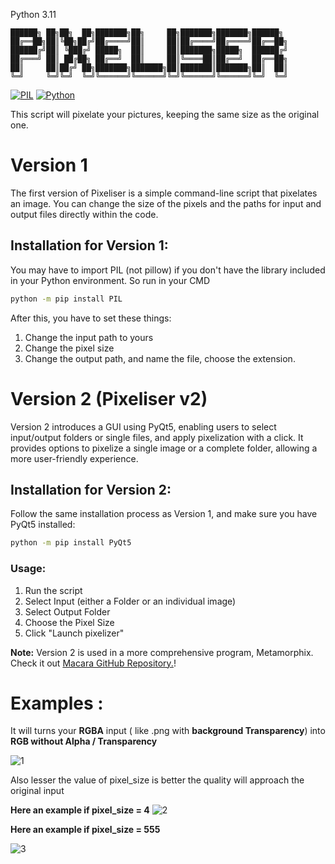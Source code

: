 
Python 3.11
```
██████╗ ██╗██╗  ██╗███████╗██╗     ██╗███████╗███████╗██████╗ 
██╔══██╗██║╚██╗██╔╝██╔════╝██║     ██║██╔════╝██╔════╝██╔══██╗
██████╔╝██║ ╚███╔╝ █████╗  ██║     ██║███████╗█████╗  ██████╔╝
██╔═══╝ ██║ ██╔██╗ ██╔══╝  ██║     ██║╚════██║██╔══╝  ██╔══██╗
██║     ██║██╔╝ ██╗███████╗███████╗██║███████║███████╗██║  ██║
╚═╝     ╚═╝╚═╝  ╚═╝╚══════╝╚══════╝╚═╝╚══════╝╚══════╝╚═╝  ╚═╝
```

[![PIL](https://img.shields.io/badge/PIL-8.3.1-green.svg)](https://pypi.org/project/PIL/)
[![Python](https://img.shields.io/badge/Python-3.11-blue.svg)](https://www.python.org/downloads/release/python-311/)

This script will pixelate your pictures, keeping the same size as the original one.

# Version 1

The first version of Pixeliser is a simple command-line script that pixelates an image. You can change the size of the pixels and the paths for input and output files directly within the code.

## Installation for Version 1:

You may have to import PIL (not pillow) if you don't have the library included in your Python environment.
So run in your CMD 

```bash
python -m pip install PIL
```

After this, you have to set these things:

  1. Change the input path to yours
  2. Change the pixel size
  3. Change the output path, and name the file, choose the extension.


# Version 2 (Pixeliser v2)

Version 2 introduces a GUI using PyQt5, enabling users to select input/output folders or single files, and apply pixelization with a click. It provides options to pixelize a single image or a complete folder, allowing a more user-friendly experience.

## Installation for Version 2:

Follow the same installation process as Version 1, and make sure you have PyQt5 installed:

```bash
python -m pip install PyQt5
```

### Usage:

  1. Run the script
  2. Select Input (either a Folder or an individual image)
  3. Select Output Folder
  4. Choose the Pixel Size
  5. Click "Launch pixelizer"

**Note:** Version 2 is used in a more comprehensive program, Metamorphix. Check it out [Macara GitHub Repository.](https://github.com/SECRET-GUEST/Macara)!


# Examples :

It will turns your **RGBA** input ( like .png with **background Transparency**) into **RGB without Alpha / Transparency**

![1](https://user-images.githubusercontent.com/92639080/209363565-0c15b230-92ac-4619-994d-b0b42f80c7ed.jpg)

Also lesser the value of pixel_size is better the quality will approach the original input

**Here an example if pixel_size = 4**
![2](https://user-images.githubusercontent.com/92639080/209364023-fa3e5a07-3cc4-428d-aa62-d3eb34d05bcd.jpg)

**Here an example if pixel_size = 555**

![3](https://user-images.githubusercontent.com/92639080/209364043-36454438-e6ab-49e9-a37f-6decdd4b9231.jpg)

